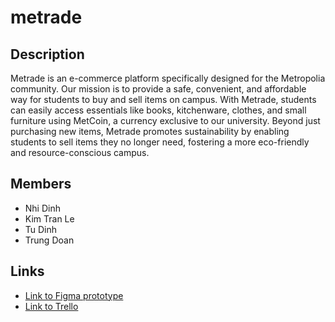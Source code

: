 # metrade
## Description
Metrade is an e-commerce platform specifically designed for the Metropolia community. Our mission is to provide a safe, convenient, and affordable way for students to buy and sell items on campus. With Metrade, students can easily access essentials like books, kitchenware, clothes, and small furniture using MetCoin, a currency exclusive to our university. Beyond just purchasing new items, Metrade promotes sustainability by enabling students to sell items they no longer need, fostering a more eco-friendly and resource-conscious campus.
## Members
- Nhi Dinh
- Kim Tran Le
- Tu Dinh
- Trung Doan
## Links
- [Link to Figma prototype](https://www.figma.com/proto/qhM67U0QZgtf3YCszOgs8s/Uni-E-com-Web?node-id=1679-171&node-type=CANVAS&t=M28RIFgxCSrgVHuw-1&scaling=min-zoom&content-scaling=fixed&page-id=0%3A1&starting-point-node-id=1679%3A171)
- [Link to Trello](https://trello.com/invite/b/66c8387b4315797e4e27d5d0/ATTI1a90b0a589fd0e4ce483197b7e59f0d43AFA60E6/scrum-board)


